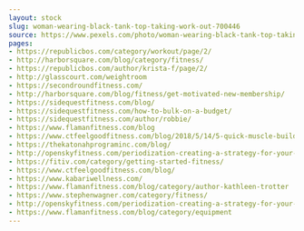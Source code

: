 ```yaml
---
layout: stock
slug: woman-wearing-black-tank-top-taking-work-out-700446
source: https://www.pexels.com/photo/woman-wearing-black-tank-top-taking-work-out-700446/
pages:
- https://republicbos.com/category/workout/page/2/
- http://harborsquare.com/blog/category/fitness/
- https://republicbos.com/author/krista-f/page/2/
- http://glasscourt.com/weightroom
- https://secondroundfitness.com/
- http://harborsquare.com/blog/fitness/get-motivated-new-membership/
- https://sidequestfitness.com/blog/
- https://sidequestfitness.com/how-to-bulk-on-a-budget/
- https://sidequestfitness.com/author/robbie/
- https://www.flamanfitness.com/blog
- https://www.ctfeelgoodfitness.com/blog/2018/5/14/5-quick-muscle-building-tips-for-lagging-muscles
- https://thekatonahprograminc.com/blog/
- http://openskyfitness.com/periodization-creating-a-strategy-for-your-next-fitness-challenge-ep-184/
- https://fitiv.com/category/getting-started-fitness/
- https://www.ctfeelgoodfitness.com/blog/
- https://www.kabariwellness.com/
- https://www.flamanfitness.com/blog/category/author-kathleen-trotter
- https://www.stephenwagner.com/category/fitness/
- http://openskyfitness.com/periodization-creating-a-strategy-for-your-next-fitness-challenge-ep-184/pexels-photo-700446-2/
- https://www.flamanfitness.com/blog/category/equipment
---
```

